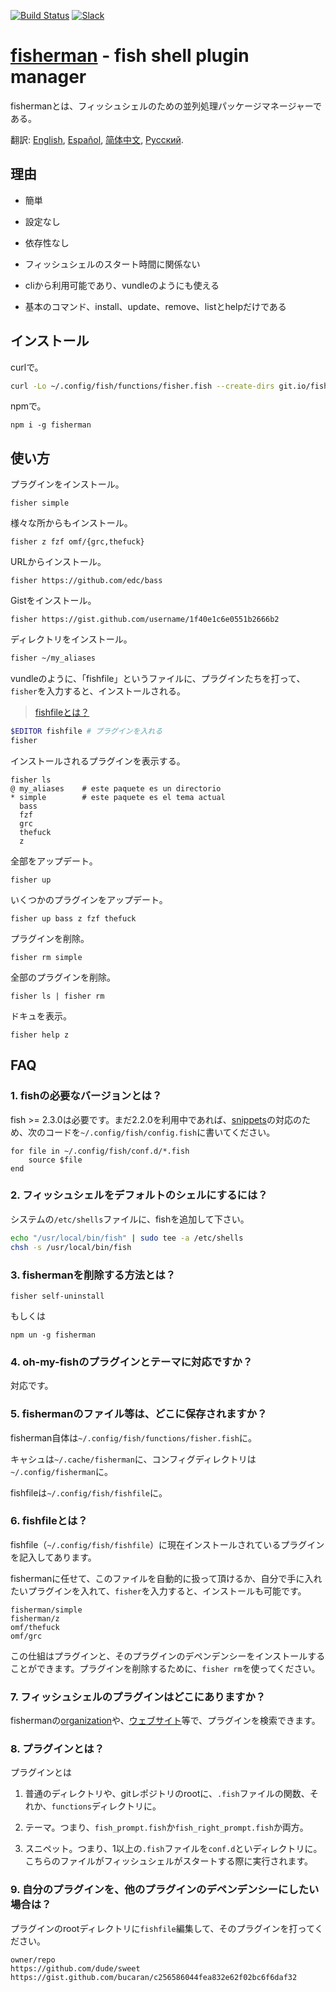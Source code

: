 [slack-link]: https://fisherman-wharf.herokuapp.com/
[slack-badge]: https://fisherman-wharf.herokuapp.com/badge.svg
[travis-link]: https://travis-ci.org/fisherman/fisherman
[travis-badge]: https://img.shields.io/travis/fisherman/fisherman.svg?style=flat-square

[organization]: https://github.com/fisherman
[fish shell]: https://github.com/fish-shell/fish-shell
[fisherman]: http://fisherman.sh
[ウェブサイト]: http://fisherman.sh/#search

[English]: ../../README.md
[Español]: ../es-ES
[简体中文]: ../zh-CN
[Русский]: ..//ru-RU

[![Build Status][travis-badge]][travis-link]
[![Slack][slack-badge]][slack-link]

# [fisherman] - fish shell plugin manager

fishermanとは、フィッシュシェルのための並列処理パッケージマネージャーである。

翻訳: [English], [Español], [简体中文], [Русский].

## 理由

* 簡単

* 設定なし

* 依存性なし

* フィッシュシェルのスタート時間に関係ない

* cliから利用可能であり、vundleのようにも使える

* 基本のコマンド、install、update、remove、listとhelpだけである

## インストール

curlで。

```sh
curl -Lo ~/.config/fish/functions/fisher.fish --create-dirs git.io/fisherman
```

npmで。

```
npm i -g fisherman
```

## 使い方

プラグインをインストール。

```
fisher simple
```

様々な所からもインストール。

```
fisher z fzf omf/{grc,thefuck}
```

URLからインストール。

```
fisher https://github.com/edc/bass
```

Gistをインストール。

```
fisher https://gist.github.com/username/1f40e1c6e0551b2666b2
```

ディレクトリをインストール。

```sh
fisher ~/my_aliases
```

vundleのように、「fishfile」というファイルに、プラグインたちを打って、`fisher`を入力すると、インストールされる。

> [fishfileとは？](#6-fishfileとは)

```sh
$EDITOR fishfile # プラグインを入れる
fisher
```

インストールされるプラグインを表示する。

```
fisher ls
@ my_aliases    # este paquete es un directorio
* simple        # este paquete es el tema actual
  bass
  fzf
  grc
  thefuck
  z
```

全部をアップデート。

```
fisher up
```

いくつかのプラグインをアップデート。

```
fisher up bass z fzf thefuck
```

プラグインを削除。

```
fisher rm simple
```

全部のプラグインを削除。

```
fisher ls | fisher rm
```

ドキュを表示。

```
fisher help z
```

## FAQ

### 1. fishの必要なバージョンとは？

fish >= 2.3.0は必要です。まだ2.2.0を利用中であれば、[snippets](#8-プラグインとは)の対応のため、次のコードを`~/.config/fish/config.fish`に書いてください。

```fish
for file in ~/.config/fish/conf.d/*.fish
    source $file
end
```

### 2. フィッシュシェルをデフォルトのシェルにするには？

システムの`/etc/shells`ファイルに、fishを追加して下さい。

```sh
echo "/usr/local/bin/fish" | sudo tee -a /etc/shells
chsh -s /usr/local/bin/fish
```

### 3. fishermanを削除する方法とは？

```fish
fisher self-uninstall
```

もしくは

```fish
npm un -g fisherman
```

### 4. oh-my-fishのプラグインとテーマに対応ですか？

対応です。

### 5. fishermanのファイル等は、どこに保存されますか？

fisherman自体は`~/.config/fish/functions/fisher.fish`に。

キャシュは`~/.cache/fisherman`に、コンフィグディレクトリは`~/.config/fisherman`に。

fishfileは`~/.config/fish/fishfile`に。

### 6. fishfileとは？

fishfile（`~/.config/fish/fishfile`）に現在インストールされているプラグインを記入してあります。


fishermanに任せて、このファイルを自動的に扱って頂けるか、自分で手に入れたいプラグインを入れて、`fisher`を入力すると、インストールも可能です。

```
fisherman/simple
fisherman/z
omf/thefuck
omf/grc
```

この仕組はプラグインと、そのプラグインのデペンデンシーをインストールすることができます。プラグインを削除するために、`fisher rm`を使ってください。

### 7. フィッシュシェルのプラグインはどこにありますか？

fishermanの[organization]や、[ウェブサイト]等で、プラグインを検索できます。

### 8. プラグインとは？

プラグインとは

1. 普通のディレクトリや、gitレポジトリのrootに、`.fish`ファイルの関数、それか、`functions`ディレクトリに。

2. テーマ。つまり、`fish_prompt.fish`か`fish_right_prompt.fish`か両方。

3. スニペット。つまり、1以上の`.fish`ファイルを`conf.d`といディレクトリに。こちらのファイルがフィッシュシェルがスタートする際に実行されます。

### 9. 自分のプラグインを、他のプラグインのデペンデンシーにしたい場合は？

プラグインのrootディレクトリに`fishfile`編集して、そのプラグインを打ってください。

```fish
owner/repo
https://github.com/dude/sweet
https://gist.github.com/bucaran/c256586044fea832e62f02bc6f6daf32
```
